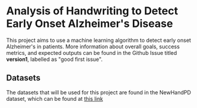 # Analysis of Handwriting to Detect Early Onset Alzheimer's Disease

This project aims to use a machine learning algorithm to detect early onset Alzheimer's in patients. More information about overall goals, success metrics, and expected outputs can be found in the Github Issue titled **version1**, labelled as "good first issue".

## Datasets
The datasets that will be used for this project are found in the NewHandPD dataset, which can be found at [this link](http://wwwp.fc.unesp.br/~papa/pub/datasets/Handpd/)
